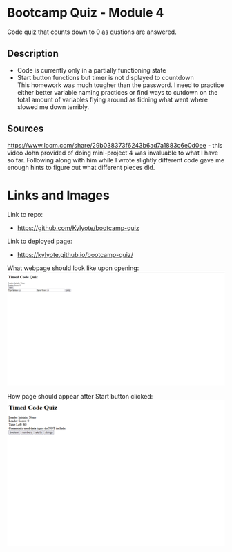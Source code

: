 # Bootcamp Quiz - Module 4

Code quiz that counts down to 0 as qustions are answered.

## Description

- Code is currently only in a partially functioning state
- Start button functions but timer is not displayed to countdown  
  This homework was much tougher than the password. I need to practice either better variable naming practices or find ways to cutdown on the total amount of variables flying around as fidning what went where slowed me down terribly.

## Sources

https://www.loom.com/share/29b038373f6243b6ad7a1883c6e0d0ee - this video John provided of doing mini-project 4 was invaluable to what I have so far. Following along with him while I wrote slightly different code gave me enough hints to figure out what different pieces did.

# Links and Images

Link to repo:

- https://github.com/Kylyote/bootcamp-quiz

Link to deployed page:

- https://kylyote.github.io/bootcamp-quiz/

What webpage should look like upon opening:
![Alt text](.\assets\img\pageLoad.png)

How page should appear after Start button clicked:
![Alt text](.\assets\img\pageStart.png)

